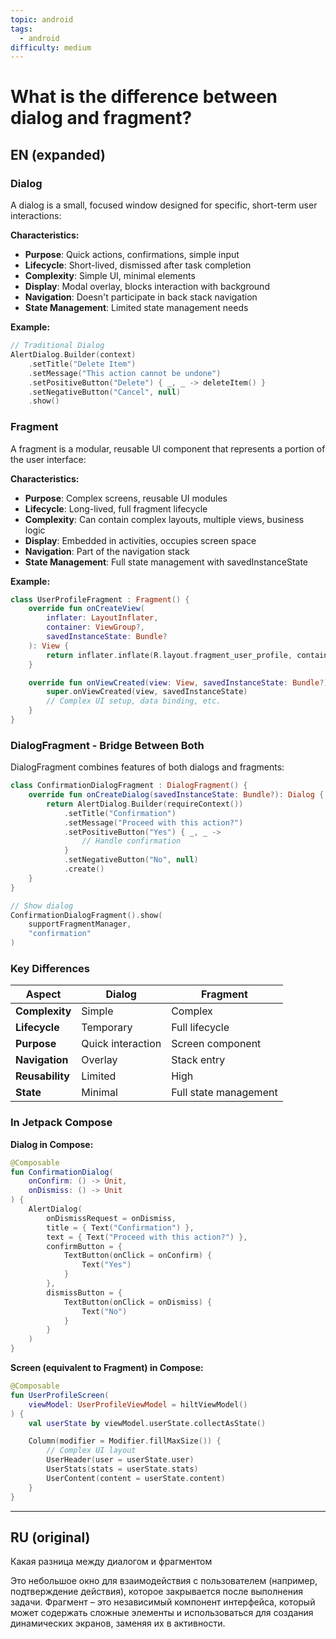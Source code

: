 ```yaml
---
topic: android
tags:
  - android
difficulty: medium
---
```


# What is the difference between dialog and fragment?

## EN (expanded)

### Dialog

A dialog is a small, focused window designed for specific, short-term user interactions:

**Characteristics:**
- **Purpose**: Quick actions, confirmations, simple input
- **Lifecycle**: Short-lived, dismissed after task completion
- **Complexity**: Simple UI, minimal elements
- **Display**: Modal overlay, blocks interaction with background
- **Navigation**: Doesn't participate in back stack navigation
- **State Management**: Limited state management needs

**Example:**
```kotlin
// Traditional Dialog
AlertDialog.Builder(context)
    .setTitle("Delete Item")
    .setMessage("This action cannot be undone")
    .setPositiveButton("Delete") { _, _ -> deleteItem() }
    .setNegativeButton("Cancel", null)
    .show()
```

### Fragment

A fragment is a modular, reusable UI component that represents a portion of the user interface:

**Characteristics:**
- **Purpose**: Complex screens, reusable UI modules
- **Lifecycle**: Long-lived, full fragment lifecycle
- **Complexity**: Can contain complex layouts, multiple views, business logic
- **Display**: Embedded in activities, occupies screen space
- **Navigation**: Part of the navigation stack
- **State Management**: Full state management with savedInstanceState

**Example:**
```kotlin
class UserProfileFragment : Fragment() {
    override fun onCreateView(
        inflater: LayoutInflater,
        container: ViewGroup?,
        savedInstanceState: Bundle?
    ): View {
        return inflater.inflate(R.layout.fragment_user_profile, container, false)
    }

    override fun onViewCreated(view: View, savedInstanceState: Bundle?) {
        super.onViewCreated(view, savedInstanceState)
        // Complex UI setup, data binding, etc.
    }
}
```

### DialogFragment - Bridge Between Both

DialogFragment combines features of both dialogs and fragments:

```kotlin
class ConfirmationDialogFragment : DialogFragment() {
    override fun onCreateDialog(savedInstanceState: Bundle?): Dialog {
        return AlertDialog.Builder(requireContext())
            .setTitle("Confirmation")
            .setMessage("Proceed with this action?")
            .setPositiveButton("Yes") { _, _ ->
                // Handle confirmation
            }
            .setNegativeButton("No", null)
            .create()
    }
}

// Show dialog
ConfirmationDialogFragment().show(
    supportFragmentManager,
    "confirmation"
)
```

### Key Differences

| Aspect | Dialog | Fragment |
|--------|--------|----------|
| **Complexity** | Simple | Complex |
| **Lifecycle** | Temporary | Full lifecycle |
| **Purpose** | Quick interaction | Screen component |
| **Navigation** | Overlay | Stack entry |
| **Reusability** | Limited | High |
| **State** | Minimal | Full state management |

### In Jetpack Compose

**Dialog in Compose:**
```kotlin
@Composable
fun ConfirmationDialog(
    onConfirm: () -> Unit,
    onDismiss: () -> Unit
) {
    AlertDialog(
        onDismissRequest = onDismiss,
        title = { Text("Confirmation") },
        text = { Text("Proceed with this action?") },
        confirmButton = {
            TextButton(onClick = onConfirm) {
                Text("Yes")
            }
        },
        dismissButton = {
            TextButton(onClick = onDismiss) {
                Text("No")
            }
        }
    )
}
```

**Screen (equivalent to Fragment) in Compose:**
```kotlin
@Composable
fun UserProfileScreen(
    viewModel: UserProfileViewModel = hiltViewModel()
) {
    val userState by viewModel.userState.collectAsState()

    Column(modifier = Modifier.fillMaxSize()) {
        // Complex UI layout
        UserHeader(user = userState.user)
        UserStats(stats = userState.stats)
        UserContent(content = userState.content)
    }
}
```

---

## RU (original)

Какая разница между диалогом и фрагментом

Это небольшое окно для взаимодействия с пользователем (например, подтверждение действия), которое закрывается после выполнения задачи. Фрагмент – это независимый компонент интерфейса, который может содержать сложные элементы и использоваться для создания динамических экранов, заменяя их в активности.
